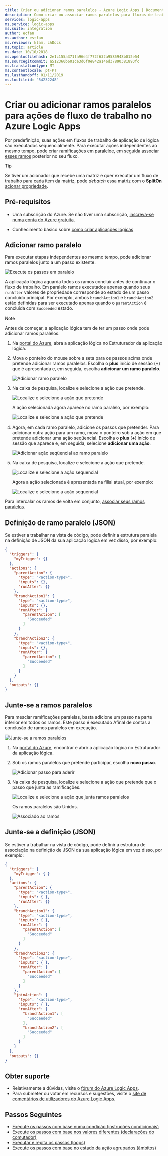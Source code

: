```yaml
---
title: Criar ou adicionar ramos paralelos - Azure Logic Apps | Documentos da Microsoft
description: Como criar ou associar ramos paralelos para fluxos de trabalho no Azure Logic Apps
services: logic-apps
ms.service: logic-apps
ms.suite: integration
author: ecfan
ms.author: estfan
ms.reviewer: klam, LADocs
ms.topic: article
ms.date: 10/10/2018
ms.openlocfilehash: 2e1c155a371fa96e4f772f632a9585948b012e54
ms.sourcegitcommit: a512360b601ce3d6f0e842a146d37890381893fc
ms.translationtype: MT
ms.contentlocale: pt-PT
ms.lasthandoff: 01/11/2019
ms.locfileid: "54232248"
---
```

# <a name="create-or-join-parallel-branches-for-workflow-actions-in-azure-logic-apps"></a>Criar ou adicionar ramos paralelos para ações de fluxo de trabalho no Azure Logic Apps

Por predefinição, suas ações em fluxos de trabalho de aplicação de lógica são executados sequencialmente. Para executar ações independentes ao mesmo tempo, pode criar [ramificações em paralelo](#parallel-branches)e, em seguida [associar esses ramos](#join-branches) posterior no seu fluxo. 

> [!TIP] 
> Se tiver um acionador que recebe uma matriz e quer executar um fluxo de trabalho para cada item da matriz, pode *debatch* essa matriz com o [ **SplitOn** acionar propriedade](../logic-apps/logic-apps-workflow-actions-triggers.md#split-on-debatch).

## <a name="prerequisites"></a>Pré-requisitos

* Uma subscrição do Azure. Se não tiver uma subscrição, [inscreva-se numa conta do Azure gratuita](https://azure.microsoft.com/free/). 

* Conhecimento básico sobre [como criar aplicações lógicas](../logic-apps/quickstart-create-first-logic-app-workflow.md)

<a name="parallel-branches"></a>

## <a name="add-parallel-branch"></a>Adicionar ramo paralelo

Para executar etapas independentes ao mesmo tempo, pode adicionar ramos paralelos junto a um passo existente. 

![Execute os passos em paralelo](media/logic-apps-control-flow-branches/parallel.png)

A aplicação lógica aguarda todos os ramos concluir antes de continuar o fluxo de trabalho. Em paralelo ramos executados apenas quando seus `runAfter` valores de propriedade corresponde ao estado de um passo concluído principal. Por exemplo, ambos `branchAction1` e `branchAction2` estão definidas para ser executado apenas quando o `parentAction` é concluída com `Succeeded` estado.

> [!NOTE]
> Antes de começar, a aplicação lógica tem de ter um passo onde pode adicionar ramos paralelos.

1. Na <a href="https://portal.azure.com" target="_blank">portal do Azure</a>, abra a aplicação lógica no Estruturador da aplicação lógica.

1. Mova o ponteiro do mouse sobre a seta para os passos acima onde pretende adicionar ramos paralelos. Escolha o **plus** início de sessão (**+**) que é apresentada e, em seguida, escolha **adicionar um ramo paralelo**. 

   ![Adicionar ramo paralelo](media/logic-apps-control-flow-branches/add-parallel-branch.png)

1. Na caixa de pesquisa, localize e selecione a ação que pretende.

   ![Localize e selecione a ação que pretende](media/logic-apps-control-flow-branches/find-select-parallel-action.png)

   A ação selecionada agora aparece no ramo paralelo, por exemplo:

   ![Localize e selecione a ação que pretende](media/logic-apps-control-flow-branches/added-parallel-branch.png)

1. Agora, em cada ramo paralelo, adicione os passos que pretender. Para adicionar outra ação para um ramo, mova o ponteiro sob a ação em que pretende adicionar uma ação seqüencial. Escolha o **plus** (**+**) início de sessão que aparece e, em seguida, selecione **adicionar uma ação**.

   ![Adicionar ação seqüencial ao ramo paralelo](media/logic-apps-control-flow-branches/add-sequential-action.png)

1. Na caixa de pesquisa, localize e selecione a ação que pretende.

   ![Localize e selecione a ação sequencial](media/logic-apps-control-flow-branches/find-select-sequential-action.png)

   Agora a ação selecionada é apresentada na filial atual, por exemplo:

   ![Localize e selecione a ação sequencial](media/logic-apps-control-flow-branches/added-sequential-action.png)

Para intercalar os ramos de volta em conjunto, [associar seus ramos paralelos](#join-branches). 

<a name="parallel-json"></a>

## <a name="parallel-branch-definition-json"></a>Definição de ramo paralelo (JSON)

Se estiver a trabalhar na vista de código, pode definir a estrutura paralela na definição de JSON da sua aplicação lógica em vez disso, por exemplo:

``` json
{
  "triggers": {
    "myTrigger": {}
  },
  "actions": {
    "parentAction": {
      "type": "<action-type>",
      "inputs": {},
      "runAfter": {}
    },
    "branchAction1": {
      "type": "<action-type>",
      "inputs": {},
      "runAfter": {
        "parentAction": [
          "Succeeded"
        ]
      }
    },
    "branchAction2": {
      "type": "<action-type>",
      "inputs": {},
      "runAfter": {
        "parentAction": [
          "Succeeded"
        ]
      }
    }
  },
  "outputs": {}
}
```

<a name="join-branches"></a>

## <a name="join-parallel-branches"></a>Junte-se a ramos paralelos

Para mesclar ramificações paralelas, basta adicione um passo na parte inferior em todos os ramos. Este passo é executado Afinal de contas a conclusão de ramos paralelos em execução.

![Junte-se a ramos paralelos](media/logic-apps-control-flow-branches/join.png)

1. Na [portal do Azure](https://portal.azure.com), encontrar e abrir a aplicação lógica no Estruturador da aplicação lógica. 

1. Sob os ramos paralelos que pretende participar, escolha **novo passo**. 

   ![Adicionar passo para aderir](media/logic-apps-control-flow-branches/add-join-step.png)

1. Na caixa de pesquisa, localize e selecione a ação que pretende que o passo que junta as ramificações.

   ![Localize e selecione a ação que junta ramos paralelos](media/logic-apps-control-flow-branches/join-steps.png)

   Os ramos paralelos são Unidos.

   ![Associado ao ramos](media/logic-apps-control-flow-branches/joined-branches.png)

<a name="join-json"></a>

## <a name="join-definition-json"></a>Junte-se a definição (JSON)

Se estiver a trabalhar na vista de código, pode definir a estrutura de associação na definição de JSON da sua aplicação lógica em vez disso, por exemplo:

``` json
{
  "triggers": {
    "myTrigger": { }
  },
  "actions": {
    "parentAction": {
      "type": "<action-type>",
      "inputs": { },
      "runAfter": {}
    },
    "branchAction1": {
      "type": "<action-type>",
      "inputs": { },
      "runAfter": {
        "parentAction": [
          "Succeeded"
        ]
      }
    },
    "branchAction2": {
      "type": "<action-type>",
      "inputs": { },
      "runAfter": {
        "parentAction": [
          "Succeeded"
        ]
      }
    },
    "joinAction": {
      "type": "<action-type>",
      "inputs": { },
      "runAfter": {
        "branchAction1": [
          "Succeeded"
        ],
        "branchAction2": [
          "Succeeded"
        ]
      }
    }
  },
  "outputs": {}
}
```

## <a name="get-support"></a>Obter suporte

* Relativamente a dúvidas, visite o [fórum do Azure Logic Apps](https://social.msdn.microsoft.com/Forums/en-US/home?forum=azurelogicapps).
* Para submeter ou votar em recursos e sugestões, visite o [site de comentários de utilizadores do Azure Logic Apps](https://aka.ms/logicapps-wish).

## <a name="next-steps"></a>Passos Seguintes

* [Execute os passos com base numa condição (instruções condicionais)](../logic-apps/logic-apps-control-flow-conditional-statement.md)
* [Execute os passos com base nos valores diferentes (declarações do comutador)](../logic-apps/logic-apps-control-flow-switch-statement.md)
* [Executar e repita os passos (loops)](../logic-apps/logic-apps-control-flow-loops.md)
* [Execute os passos com base no estado da ação agrupados (âmbitos)](../logic-apps/logic-apps-control-flow-run-steps-group-scopes.md)
